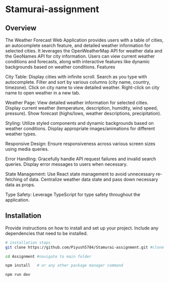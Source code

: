 # Stamurai-assignment

## Overview

The Weather Forecast Web Application provides users with a table of cities, an autocomplete search feature, and detailed weather information for selected cities. It leverages the OpenWeatherMap API for weather data and the GeoNames API for city information. Users can view current weather conditions and forecasts, along with interactive features like dynamic backgrounds based on weather conditions.
Features

City Table:
        Display cities with infinite scroll.
        Search as you type with autocomplete.
        Filter and sort by various columns (city name, country, timezone).
        Click on city name to view detailed weather.
        Right-click on city name to open weather in a new tab.

 Weather Page:
        View detailed weather information for selected cities.
        Display current weather (temperature, description, humidity, wind speed, pressure).
        Show forecast (highs/lows, weather descriptions, precipitation).

Styling:
        Utilize styled components and dynamic backgrounds based on weather conditions.
        Display appropriate images/animations for different weather types.

Responsive Design:
        Ensure responsiveness across various screen sizes using media queries.

Error Handling:
        Gracefully handle API request failures and invalid search queries.
        Display error messages to users when necessary.

 State Management:
        Use React state management to avoid unnecessary re-fetching of data.
        Centralize weather data state and pass down necessary data as props.

Type Safety:
        Leverage TypeScript for type safety throughout the application.

## Installation

Provide instructions on how to install and set up your project. Include any dependencies that need to be installed.

```bash
# installation steps
git clone https://github.com/Piyush5784/Stamurai-assignment.git #clone repo

cd Assignment #navigate to main folder

npm install   # or any other package manager command

npm run dev  
